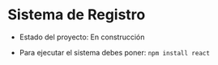 <h1>Sistema de Registro</h1>

- Estado del proyecto: En construcción

- Para ejecutar el sistema debes poner:
```npm install react```
